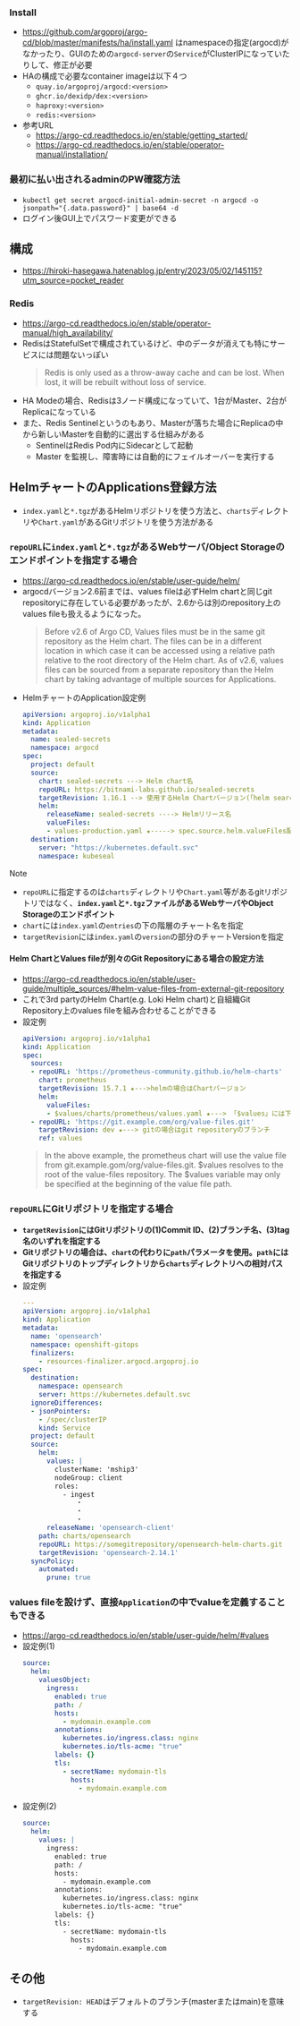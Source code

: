 ### Install
- https://github.com/argoproj/argo-cd/blob/master/manifests/ha/install.yaml はnamespaceの指定(argocd)がなかったり、GUIのための`argocd-server`の`Service`がClusterIPになっていたりして、修正が必要
- HAの構成で必要なcontainer imageは以下４つ
  - `quay.io/argoproj/argocd:<version>`
  - `ghcr.io/dexidp/dex:<version>`
  - `haproxy:<version>`
  - `redis:<version>`
- 参考URL
  - https://argo-cd.readthedocs.io/en/stable/getting_started/
  - https://argo-cd.readthedocs.io/en/stable/operator-manual/installation/

### 最初に払い出されるadminのPW確認方法
- `kubectl get secret argocd-initial-admin-secret -n argocd -o jsonpath="{.data.password}" | base64 -d`
- ログイン後GUI上でパスワード変更ができる

## 構成
- https://hiroki-hasegawa.hatenablog.jp/entry/2023/05/02/145115?utm_source=pocket_reader

### Redis
- https://argo-cd.readthedocs.io/en/stable/operator-manual/high_availability/
- RedisはStatefulSetで構成されているけど、中のデータが消えても特にサービスには問題ないっぽい  
  > Redis is only used as a throw-away cache and can be lost. When lost, it will be rebuilt without loss of service.
- HA Modeの場合、Redisは3ノード構成になっていて、1台がMaster、2台がReplicaになっている
- また、Redis Sentinelというのもあり、Masterが落ちた場合にReplicaの中から新しいMasterを自動的に選出する仕組みがある
  - SentinelはRedis Pod内にSidecarとして起動
  - Master を監視し、障害時には自動的にフェイルオーバーを実行する

## HelmチャートのApplications登録方法
- `index.yaml`と`*.tgz`があるHelmリポジトリを使う方法と、`charts`ディレクトリや`Chart.yaml`があるGitリポジトリを使う方法がある

### `repoURL`に`index.yaml`と`*.tgz`があるWebサーバ/Object Storageのエンドポイントを指定する場合
- https://argo-cd.readthedocs.io/en/stable/user-guide/helm/
- argocdバージョン2.6前までは、values fileは必ずHelm chartと同じgit repositoryに存在している必要があったが、2.6からは別のrepository上のvalues fileも扱えるようになった。  
  > Before v2.6 of Argo CD, Values files must be in the same git repository as the Helm chart. The files can be in a different location in which case it can be accessed using a relative path relative to the root directory of the Helm chart. As of v2.6, values files can be sourced from a separate repository than the Helm chart by taking advantage of multiple sources for Applications.
- HelmチャートのApplication設定例
  ~~~yaml
  apiVersion: argoproj.io/v1alpha1
  kind: Application
  metadata:
    name: sealed-secrets
    namespace: argocd
  spec:
    project: default
    source:
      chart: sealed-secrets ---> Helm chart名
      repoURL: https://bitnami-labs.github.io/sealed-secrets
      targetRevision: 1.16.1 --> 使用するHelm Chartバージョン(「helm search repo <Helm chart名> --versions」で確認可能)
      helm:
        releaseName: sealed-secrets ----> Helmリリース名
        valueFiles: 
        - values-production.yaml ★-----> spec.source.helm.valueFiles配下でリスト形式でvalues fileを指定
    destination:
      server: "https://kubernetes.default.svc"
      namespace: kubeseal
  ~~~

> [!NOTE]  
> - `repoURL`に指定するのは`charts`ディレクトリや`Chart.yaml`等があるgitリポジトリではなく、**`index.yaml`と`*.tgz`ファイルがあるWebサーバやObject Storageのエンドポイント**
> - `chart`には`index.yaml`の`entries`の下の階層のチャート名を指定
> - `targetRevision`には`index.yaml`の`version`の部分のチャートVersionを指定

#### **Helm ChartとValues fileが別々のGit Repositoryにある場合の設定方法**
- https://argo-cd.readthedocs.io/en/stable/user-guide/multiple_sources/#helm-value-files-from-external-git-repository
- これで3rd partyのHelm Chart(e.g. Loki Helm chart)と自組織Git Repository上のvalues fileを組み合わせることができる
- 設定例
  ~~~yaml
  apiVersion: argoproj.io/v1alpha1
  kind: Application
  spec:
    sources:
    - repoURL: 'https://prometheus-community.github.io/helm-charts'
      chart: prometheus
      targetRevision: 15.7.1 ★--->helmの場合はChartバージョン
      helm:
        valueFiles:
        - $values/charts/prometheus/values.yaml ★---> 「$values」には下のGit Repositoryのrootが入る
    - repoURL: 'https://git.example.com/org/value-files.git'
      targetRevision: dev ★---> gitの場合はgit repositoryのブランチ
      ref: values
  ~~~  
  > In the above example, the prometheus chart will use the value file from git.example.gom/org/value-files.git. \$values resolves to the root of the value-files repository. The $values variable may only be specified at the beginning of the value file path.

### `repoURL`にGitリポジトリを指定する場合
- **`targetRevision`にはGitリポジトリの(1)Commit ID、(2)ブランチ名、(3)tag名のいずれを指定する**
- **Gitリポジトリの場合は、`chart`の代わりに`path`パラメータを使用。`path`にはGitリポジトリのトップディレクトリから`charts`ディレクトリへの相対パスを指定する**
- 設定例  
  ```yaml
  ---
  apiVersion: argoproj.io/v1alpha1
  kind: Application
  metadata:
    name: 'opensearch'
    namespace: openshift-gitops
    finalizers:
      - resources-finalizer.argocd.argoproj.io
  spec:
    destination:
      namespace: opensearch
      server: https://kubernetes.default.svc
    ignoreDifferences:
    - jsonPointers:
      - /spec/clusterIP
      kind: Service
    project: default
    source:
      helm:
        values: |
          clusterName: 'mship3'
          nodeGroup: client
          roles:
            - ingest
            　　・
            　　・
            　　・
        releaseName: 'opensearch-client'
      path: charts/opensearch
      repoURL: https://somegitrepository/opensearch-helm-charts.git
      targetRevision: 'opensearch-2.14.1'
    syncPolicy:
      automated:
        prune: true
  ```

### values fileを設けず、直接`Application`の中でvalueを定義することもできる
- https://argo-cd.readthedocs.io/en/stable/user-guide/helm/#values
- 設定例(1)
  ~~~yaml
  source:
    helm:
      valuesObject:
        ingress:
          enabled: true
          path: /
          hosts:
            - mydomain.example.com
          annotations:
            kubernetes.io/ingress.class: nginx
            kubernetes.io/tls-acme: "true"
          labels: {}
          tls:
            - secretName: mydomain-tls
              hosts:
                - mydomain.example.com
  ~~~
- 設定例(2)
  ~~~yaml
  source:
    helm:
      values: |
        ingress:
          enabled: true
          path: /
          hosts:
            - mydomain.example.com
          annotations:
            kubernetes.io/ingress.class: nginx
            kubernetes.io/tls-acme: "true"
          labels: {}
          tls:
            - secretName: mydomain-tls
              hosts:
                - mydomain.example.com
  ~~~

## その他
- `targetRevision: HEAD`はデフォルトのブランチ(masterまたはmain)を意味する